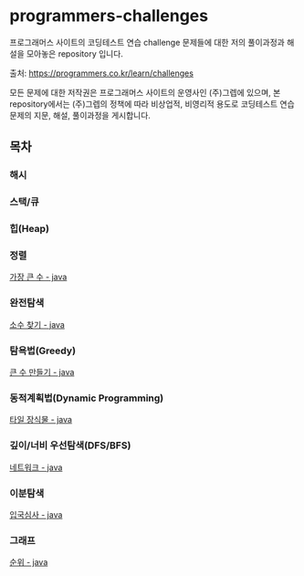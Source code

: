 # programmers-challenges
프로그래머스 사이트의 코딩테스트 연습 challenge 문제들에 대한 저의 풀이과정과 해설을 모아놓은 repository 입니다.

출처: https://programmers.co.kr/learn/challenges

모든 문제에 대한 저작권은 프로그래머스 사이트의 운영사인 (주)그렙에 있으며, 본 repository에서는 (주)그렙의 정책에 따라 비상업적, 비영리적 용도로 코딩테스트 연습문제의 지문, 해설, 풀이과정을 게시합니다.

## 목차

### 해시

### 스택/큐

### 힙(Heap)

### 정렬

[가장 큰 수 - java](docs/sorting/biggest-number-java.md)

### 완전탐색

[소수 찾기 - java](docs/brute-force/finding-primes-java.md)

### 탐욕법(Greedy)

[큰 수 만들기 - java](docs/greedy/make-big-number-java.md)

### 동적계획법(Dynamic Programming)

[타일 장식물 - java](docs/dynamic-programming/tile-decorations-java.md)

### 깊이/너비 우선탐색(DFS/BFS)

[네트워크 - java](docs/dfs&bfs/network-java.md)

### 이분탐색

[입국심사 - java](docs/binary-search/papers-please-java.md)

### 그래프

[순위 - java](docs/graph/ranking-java.md)
